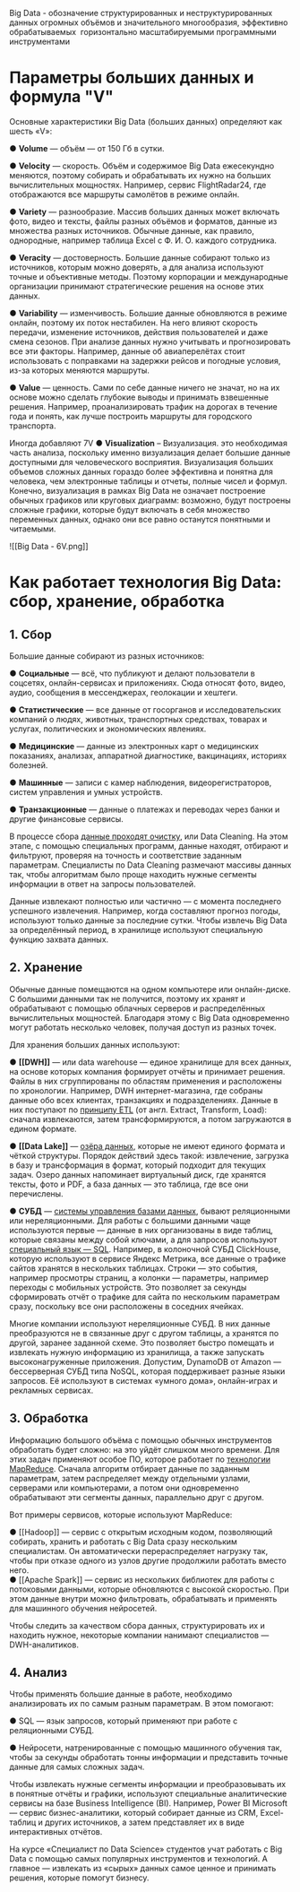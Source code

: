 
Big Data - обозначение структурированных и неструктурированных данных огромных объёмов и значительного многообразия, эффективно обрабатываемых 
горизонтально масштабируемыми программными инструментами
# Параметры больших данных и формула "V"

Основные характеристики Big Data (больших данных) определяют как шесть «V»:  
  
● **Volume** — объём — от 150 Гб в сутки.  
  
● **Velocity** — скорость. Объём и содержимое Big Data ежесекундно меняются, поэтому собирать и обрабатывать их нужно на больших вычислительных мощностях. Например, сервис FlightRadar24, где отображаются все маршруты самолётов в режиме онлайн.  
  
● **Variety** — разнообразие. Массив больших данных может включать фото, видео и тексты, файлы разных объёмов и форматов, данные из множества разных источников. Обычные данные, как правило, однородные, например таблица Excel с Ф. И. О. каждого сотрудника.  
  
● **Veracity** — достоверность. Большие данные собирают только из источников, которым можно доверять, а для анализа используют точные и объективные методы. Поэтому корпорации и международные организации принимают стратегические решения на основе этих данных.  
  
● **Variability** — изменчивость. Большие данные обновляются в режиме онлайн, поэтому их поток нестабилен. На него влияют скорость передачи, изменение источников, действия пользователей и даже смена сезонов. При анализе данных нужно учитывать и прогнозировать все эти факторы. Например, данные об авиаперелётах стоит использовать с поправками на задержки рейсов и погодные условия, из-за которых меняются маршруты.  
  
● **Value** — ценность. Сами по себе данные ничего не значат, но на их основе можно сделать глубокие выводы и принимать взвешенные решения. Например, проанализировать трафик на дорогах в течение года и понять, как лучше построить маршруты для городского транспорта.

Иногда добавляют 7V
● **Visualization** – Визуализация. это необходимая часть анализа, поскольку именно визуализация делает большие данные доступными для человеческого восприятия. Визуализация больших объемов сложных данных гораздо более эффективна и понятна для человека, чем электронные таблицы и отчеты, полные чисел и формул. Конечно, визуализация в рамках Big Data не означает построение обычных графиков или круговых диаграмм: возможно, будут построены сложные графики, которые будут включать в себя множество переменных данных, однако они все равно останутся понятными и читаемыми.

![[Big Data - 6V.png]]




# Как работает технология Big Data: сбор, хранение, обработка

## 1. Сбор

Большие данные собирают из разных источников:  
  
● **Социальные** — всё, что публикуют и делают пользователи в соцсетях, онлайн-сервисах и приложениях. Сюда относят фото, видео, аудио, сообщения в мессенджерах, геолокации и хештеги.  
  
● **Статистические** — все данные от госорганов и исследовательских компаний о людях, животных, транспортных средствах, товарах и услугах, политических и экономических явлениях.  
  
● **Медицинские** — данные из электронных карт о медицинских показаниях, анализах, аппаратной диагностике, вакцинациях, историях болезней.  
  
● **Машинные** — записи с камер наблюдения, видеорегистраторов, систем управления и умных устройств.  
  
● **Транзакционные** — данные о платежах и переводах через банки и другие финансовые сервисы.  
  
В процессе сбора [данные проходят очистку](https://practicum.yandex.ru/blog/chto-takoe-ochistka-dannyh/), или Data Cleaning. На этом этапе, с помощью специальных программ, данные находят, отбирают и фильтруют, проверяя на точность и соответствие заданным параметрам. Специалисты по Data Cleaning размечают массивы данных так, чтобы алгоритмам было проще находить нужные сегменты информации в ответ на запросы пользователей.  
  
Данные извлекают полностью или частично — с момента последнего успешного извлечения. Например, когда составляют прогноз погоды, используют только данные за последние сутки. Чтобы извлечь Big Data за определённый период, в хранилище используют специальную функцию захвата данных.

## 2. Хранение

Обычные данные помещаются на одном компьютере или онлайн-диске. С большими данными так не получится, поэтому их хранят и обрабатывают с помощью облачных серверов и распределённых вычислительных мощностей. Благодаря этому с Big Data одновременно могут работать несколько человек, получая доступ из разных точек.  
  
Для хранения больших данных используют:  
  
● **[[DWH]]** — или data warehouse — единое хранилище для всех данных, на основе которых компания формирует отчёты и принимает решения. Файлы в них сгруппированы по областям применения и расположены по хронологии. Например, DWH интернет-магазина, где собраны данные обо всех клиентах, транзакциях и подразделениях. Данные в них поступают по [принципу ETL](https://practicum.yandex.ru/blog/chto-takoe-etl/) (от англ. Extract, Transform, Load): сначала извлекаются, затем трансформируются, а потом загружаются в едином формате.  

● **[[Data Lake]]** — [озёра данных](https://practicum.yandex.ru/blog/chto-takoe-ozera-dannyh/), которые не имеют единого формата и чёткой структуры. Порядок действий здесь такой: извлечение, загрузка в базу и трансформация в формат, который подходит для текущих задач. Озеро данных напоминает виртуальный диск, где хранятся тексты, фото и PDF, а база данных — это таблица, где все они перечислены.  
  
● **СУБД** — [системы управления базами данных](https://practicum.yandex.ru/blog/chto-takoe-subd/), бывают реляционными или нереляционными. Для работы с большими данными чаще используются первые — данные в них организованы в виде таблиц, которые связаны между собой ключами, а для запросов используют [специальный язык — SQL](https://practicum.yandex.ru/blog/chto-takoe-sql/). Например, в колоночной СУБД ClickHouse, которую используют в сервисе Яндекс Метрика, все данные о трафике сайтов хранятся в нескольких таблицах. Строки — это события, например просмотры страниц, а колонки — параметры, например переходы с мобильных устройств. Это позволяет за секунды сформировать отчёт о трафике для сайта по нескольким параметрам сразу, поскольку все они расположены в соседних ячейках.  
  
Многие компании используют нереляционные СУБД. В них данные преобразуются не в связанные друг с другом таблицы, а хранятся по другой, заранее заданной схеме. Это позволяет быстро помещать и извлекать нужную информацию из хранилища, а также запускать высоконагруженные приложения. Допустим, DynamoDB от Amazon — бессерверная СУБД типа NoSQL, которая поддерживает разные языки запросов. Её используют в системах «умного дома», онлайн-играх и рекламных сервисах.

## 3. Обработка

Информацию большого объёма с помощью обычных инструментов обработать будет сложно: на это уйдёт слишком много времени. Для этих задач применяют особое ПО, которое работает по [технологии MapReduce](https://practicum.yandex.ru/blog/gde-i-zachem-ispolzuetsya-hadoop/). Сначала алгоритм отбирает данные по заданным параметрам, затем распределяет между отдельными узлами, серверами или компьютерами, а потом они одновременно обрабатывают эти сегменты данных, параллельно друг с другом.  
  
Вот примеры сервисов, которые используют MapReduce:  
  
● [[Hadoop]] — сервис с открытым исходным кодом, позволяющий собирать, хранить и работать с Big Data сразу нескольким специалистам. Он автоматически перераспределяет нагрузку так, чтобы при отказе одного из узлов другие продолжили работать вместо него.  
● [[Apache Spark]] — сервис из нескольких библиотек для работы с потоковыми данными, которые обновляются с высокой скоростью. При этом данные внутри можно фильтровать, обрабатывать и применять для машинного обучения нейросетей.  
  
Чтобы следить за качеством сбора данных, структурировать их и находить нужное, некоторые компании нанимают специалистов — DWH-аналитиков.

## 4. Анализ

Чтобы применять большие данные в работе, необходимо анализировать их по самым разным параметрам. В этом помогают:  
  
● SQL — язык запросов, который применяют при работе с реляционными СУБД.  
  
● Нейросети, натренированные с помощью машинного обучения так, чтобы за секунды обработать тонны информации и представить точные данные для самых сложных задач.  
  
Чтобы извлекать нужные сегменты информации и преобразовывать их в понятные отчёты и графики, используют специальные аналитические сервисы на базе Business Intelligence (BI). Например, Power BI Microsoft — сервис бизнес-аналитики, который собирает данные из CRM, Excel-таблиц и других источников, а затем представляет их в виде интерактивных отчётов.  
  
На курсе «Специалист по Data Science» студентов учат работать с Big Data с помощью самых популярных инструментов и технологий. А главное — извлекать из «сырых» данных самое ценное и принимать решения, которые помогут бизнесу.